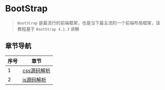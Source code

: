 # BootStrap

> `BootStrap` 是最流行的前端框架，也是当下最主流的一个前端布局框架，该教程基于 `BootStrap 4.1.3` 讲解

## 章节导航

| 序号  | 章节                         |
| --- | -------------------------- |
| 1   | [css源码解析](./css/README.md) |
| 2   | [js源码解析](./js/README.md)   |
